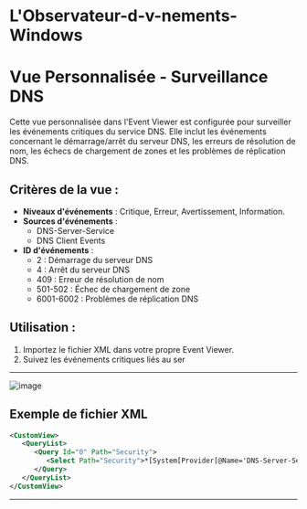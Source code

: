 # L'Observateur-d-v-nements-Windows

# Vue Personnalisée - Surveillance DNS

Cette vue personnalisée dans l'Event Viewer est configurée pour surveiller les événements critiques du service DNS.
Elle inclut les événements concernant le démarrage/arrêt du serveur DNS, les erreurs de résolution de nom, les échecs de chargement de zones et les problèmes de réplication DNS.

## Critères de la vue :
- **Niveaux d'événements** : Critique, Erreur, Avertissement, Information.
- **Sources d'événements** :
  - DNS-Server-Service
  - DNS Client Events
- **ID d'événements** :
  - 2 : Démarrage du serveur DNS
  - 4 : Arrêt du serveur DNS
  - 409 : Erreur de résolution de nom
  - 501-502 : Échec de chargement de zone
  - 6001-6002 : Problèmes de réplication DNS

## Utilisation :
1. Importez le fichier XML dans votre propre Event Viewer.
2. Suivez les événements critiques liés au ser
---
![image](https://github.com/user-attachments/assets/c4882960-c281-458c-a655-f88611f7409f)


## Exemple de fichier XML
```xml
<CustomView>
   <QueryList>
      <Query Id="0" Path="Security">
         <Select Path="Security">*[System[Provider[@Name='DNS-Server-Service'] and (Level=1 or Level=2 or Level=3 or Level=4)]]</Select>
      </Query>
   </QueryList>
</CustomView>
```

---


